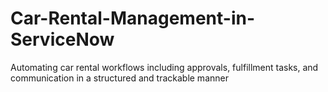 # Car-Rental-Management-in-ServiceNow
Automating car rental workflows including approvals, fulfillment tasks, and communication in a structured and trackable manner

